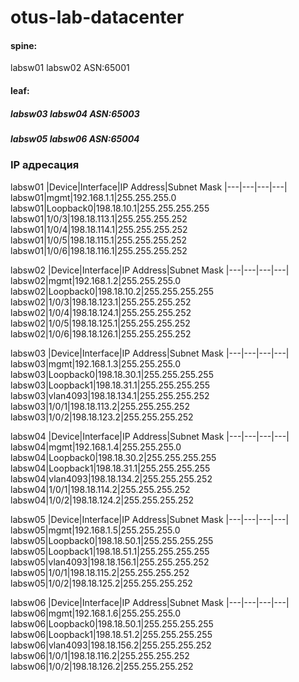 # otus-lab-datacenter



#### spine: 
labsw01 labsw02  ASN:65001

#### leaf: 
##### labsw03 labsw04   ASN:65003
##### labsw05 labsw06   ASN:65004

### IP адресация
labsw01
|Device|Interface|IP Address|Subnet Mask
|---|---|---|---|
labsw01|mgmt|192.168.1.1|255.255.255.0
labsw01|Loopback0|198.18.10.1|255.255.255.255
labsw01|1/0/3|198.18.113.1|255.255.255.252
labsw01|1/0/4|198.18.114.1|255.255.255.252
labsw01|1/0/5|198.18.115.1|255.255.255.252
labsw01|1/0/6|198.18.116.1|255.255.255.252

labsw02
|Device|Interface|IP Address|Subnet Mask
|---|---|---|---|
labsw02|mgmt|192.168.1.2|255.255.255.0
labsw02|Loopback0|198.18.10.2|255.255.255.255
labsw02|1/0/3|198.18.123.1|255.255.255.252
labsw02|1/0/4|198.18.124.1|255.255.255.252
labsw02|1/0/5|198.18.125.1|255.255.255.252
labsw02|1/0/6|198.18.126.1|255.255.255.252

labsw03
|Device|Interface|IP Address|Subnet Mask
|---|---|---|---|
labsw03|mgmt|192.168.1.3|255.255.255.0
labsw03|Loopback0|198.18.30.1|255.255.255.255
labsw03|Loopback1|198.18.31.1|255.255.255.255
labsw03|vlan4093|198.18.134.1|255.255.255.252
labsw03|1/0/1|198.18.113.2|255.255.255.252
labsw03|1/0/2|198.18.123.2|255.255.255.252

labsw04
|Device|Interface|IP Address|Subnet Mask
|---|---|---|---|
labsw04|mgmt|192.168.1.4|255.255.255.0
labsw04|Loopback0|198.18.30.2|255.255.255.255
labsw04|Loopback1|198.18.31.1|255.255.255.255
labsw04|vlan4093|198.18.134.2|255.255.255.252
labsw04|1/0/1|198.18.114.2|255.255.255.252
labsw04|1/0/2|198.18.124.2|255.255.255.252

labsw05
|Device|Interface|IP Address|Subnet Mask
|---|---|---|---|
labsw05|mgmt|192.168.1.5|255.255.255.0
labsw05|Loopback0|198.18.50.1|255.255.255.255
labsw05|Loopback1|198.18.51.1|255.255.255.255
labsw05|vlan4093|198.18.156.1|255.255.255.252
labsw05|1/0/1|198.18.115.2|255.255.255.252
labsw05|1/0/2|198.18.125.2|255.255.255.252

labsw06
|Device|Interface|IP Address|Subnet Mask
|---|---|---|---|
labsw06|mgmt|192.168.1.6|255.255.255.0
labsw06|Loopback0|198.18.50.1|255.255.255.255
labsw06|Loopback1|198.18.51.2|255.255.255.255
labsw06|vlan4093|198.18.156.2|255.255.255.252
labsw06|1/0/1|198.18.116.2|255.255.255.252
labsw06|1/0/2|198.18.126.2|255.255.255.252

